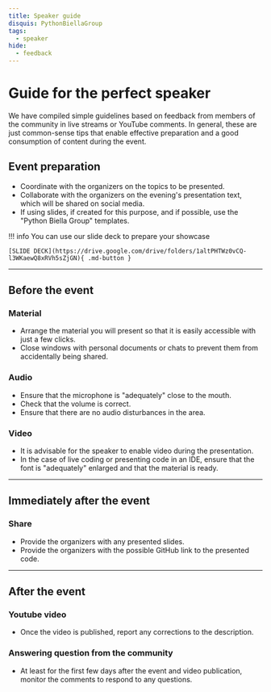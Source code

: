 ```yaml
---
title: Speaker guide
disquis: PythonBiellaGroup
tags:
  - speaker
hide:
  - feedback
---
```


# Guide for the perfect speaker

We have compiled simple guidelines based on feedback from members of the community in live streams or YouTube comments. In general, these are just common-sense tips that enable effective preparation and a good consumption of content during the event.

## **Event preparation**

- Coordinate with the organizers on the topics to be presented.
- Collaborate with the organizers on the evening's presentation text, which will be shared on social media.
- If using slides, if created for this purpose, and if possible, use the "Python Biella Group" templates.

!!! info
    You can use our slide deck to prepare your showcase

    [SLIDE DECK](https://drive.google.com/drive/folders/1altPHTWz0vCQ-l3WKaewQ8xRVh5sZjGN){ .md-button }

---

## **Before the event**

### Material

- Arrange the material you will present so that it is easily accessible with just a few clicks.
- Close windows with personal documents or chats to prevent them from accidentally being shared.

### Audio

- Ensure that the microphone is "adequately" close to the mouth.
- Check that the volume is correct.
- Ensure that there are no audio disturbances in the area.

### Video

- It is advisable for the speaker to enable video during the presentation.
- In the case of live coding or presenting code in an IDE, ensure that the font is "adequately" enlarged and that the material is ready.

---

## **Immediately after the event**

### Share

- Provide the organizers with any presented slides.
- Provide the organizers with the possible GitHub link to the presented code.

---

## **After the event**

### Youtube video

- Once the video is published, report any corrections to the description.

### Answering question from the community

- At least for the first few days after the event and video publication, monitor the comments to respond to any questions.
